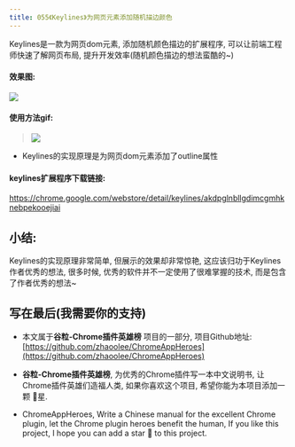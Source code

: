 ```yaml
---
title: 055《Keylines》为网页元素添加随机描边颜色
---
```

Keylines是一款为网页dom元素, 添加随机颜色描边的扩展程序, 可以让前端工程师快速了解网页布局, 提升开发效率(随机颜色描边的想法蛮酷的~)

#### 效果图:
![](https://v2fy.com/asset/055_keylines/61917696-0a4d7080-af81-11e9-85e9-98274fb663ba.png)

#### 使用方法gif:
> ![](https://v2fy.com/asset/055_keylines/61917657-dbcf9580-af80-11e9-87d3-528609ab85b0.gif)
- Keylines的实现原理是为网页dom元素添加了outline属性

#### keylines扩展程序下载链接:

https://chrome.google.com/webstore/detail/keylines/akdpglnbllgdimcgmhknebpekooejiai



## 小结:
Keylines的实现原理非常简单, 但展示的效果却非常惊艳, 这应该归功于Keylines作者优秀的想法, 很多时候, 优秀的软件并不一定使用了很难掌握的技术, 而是包含了作者优秀的想法~



## 写在最后(我需要你的支持)

- 本文属于**谷粒-Chrome插件英雄榜** 项目的一部分, 项目Github地址: [https://github.com/zhaoolee/ChromeAppHeroes](https://github.com/zhaoolee/ChromeAppHeroes)

- **谷粒-Chrome插件英雄榜**, 为优秀的Chrome插件写一本中文说明书, 让Chrome插件英雄们造福人类, 如果你喜欢这个项目, 希望你能为本项目添加一颗 🌟星.

- ChromeAppHeroes, Write a Chinese manual for the excellent Chrome plugin, let the Chrome plugin heroes benefit the human, If you like this project, I hope you can add a star 🌟 to this project.
